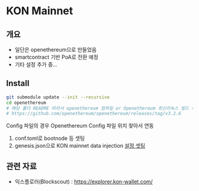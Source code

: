 # KON Mainnet
## 개요
- 일단은 openethereum으로 만들었음
- smartcontract 기반 PoA로 전환 예정
- 기타 설정 추가 중...

## Install
```bash
git submodule update --init --recursive
cd openethereum
# 해당 폴더 README 따라서 openethereum 컴파일 or Openethereum 최신리눅스 빌드 바이너리 파일 다운로드
# https://github.com/openethereum/openethereum/releases/tag/v3.2.6
```

Config 파일의 경우 Openethereum Config 파일 위치 찾아서 연동
1. conf.toml로 bootnode 등 셋팅
2. genesis.json으로 KON mainnet data injection
[설정 셋팅](https://openethereum.github.io/Configuring-OpenEthereum)


## 관련 자료
- 익스플로러(Blockscout) : https://explorer.kon-wallet.com/
